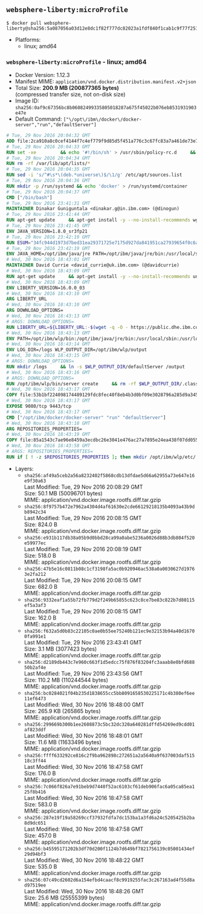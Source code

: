 ## `websphere-liberty:microProfile`

```console
$ docker pull websphere-liberty@sha256:5a087056a03d12e8dc1f82f777dc82023a1fdf840f1cab1c9f77f251229c9d15
```

-	Platforms:
	-	linux; amd64

### `websphere-liberty:microProfile` - linux; amd64

-	Docker Version: 1.12.3
-	Manifest MIME: `application/vnd.docker.distribution.manifest.v2+json`
-	Total Size: **200.9 MB (200877365 bytes)**  
	(compressed transfer size, not on-disk size)
-	Image ID: `sha256:0af9c67356bc8b06082499335805018287a675f45022b076eb8531931903e47e`
-	Default Command: `["\/opt\/ibm\/docker\/docker-server","run","defaultServer"]`

```dockerfile
# Tue, 29 Nov 2016 20:04:32 GMT
ADD file:2ca910a8c0cef4144f7c4ef779f9d85d5f451a776c3c67fc83a7a461de73e7d7 in / 
# Tue, 29 Nov 2016 20:04:33 GMT
RUN set -xe 		&& echo '#!/bin/sh' > /usr/sbin/policy-rc.d 	&& echo 'exit 101' >> /usr/sbin/policy-rc.d 	&& chmod +x /usr/sbin/policy-rc.d 		&& dpkg-divert --local --rename --add /sbin/initctl 	&& cp -a /usr/sbin/policy-rc.d /sbin/initctl 	&& sed -i 's/^exit.*/exit 0/' /sbin/initctl 		&& echo 'force-unsafe-io' > /etc/dpkg/dpkg.cfg.d/docker-apt-speedup 		&& echo 'DPkg::Post-Invoke { "rm -f /var/cache/apt/archives/*.deb /var/cache/apt/archives/partial/*.deb /var/cache/apt/*.bin || true"; };' > /etc/apt/apt.conf.d/docker-clean 	&& echo 'APT::Update::Post-Invoke { "rm -f /var/cache/apt/archives/*.deb /var/cache/apt/archives/partial/*.deb /var/cache/apt/*.bin || true"; };' >> /etc/apt/apt.conf.d/docker-clean 	&& echo 'Dir::Cache::pkgcache ""; Dir::Cache::srcpkgcache "";' >> /etc/apt/apt.conf.d/docker-clean 		&& echo 'Acquire::Languages "none";' > /etc/apt/apt.conf.d/docker-no-languages 		&& echo 'Acquire::GzipIndexes "true"; Acquire::CompressionTypes::Order:: "gz";' > /etc/apt/apt.conf.d/docker-gzip-indexes 		&& echo 'Apt::AutoRemove::SuggestsImportant "false";' > /etc/apt/apt.conf.d/docker-autoremove-suggests
# Tue, 29 Nov 2016 20:04:34 GMT
RUN rm -rf /var/lib/apt/lists/*
# Tue, 29 Nov 2016 20:04:35 GMT
RUN sed -i 's/^#\s*\(deb.*universe\)$/\1/g' /etc/apt/sources.list
# Tue, 29 Nov 2016 20:04:36 GMT
RUN mkdir -p /run/systemd && echo 'docker' > /run/systemd/container
# Tue, 29 Nov 2016 20:04:37 GMT
CMD ["/bin/bash"]
# Tue, 29 Nov 2016 23:41:31 GMT
MAINTAINER Dinakar Guniguntala <dinakar.g@in.ibm.com> (@dinogun)
# Tue, 29 Nov 2016 23:41:44 GMT
RUN apt-get update     && apt-get install -y --no-install-recommends wget ca-certificates     && rm -rf /var/lib/apt/lists/*
# Tue, 29 Nov 2016 23:41:45 GMT
ENV JAVA_VERSION=1.8.0_sr3fp21
# Tue, 29 Nov 2016 23:42:19 GMT
RUN ESUM="34fc944d1973d7bed31ea29371725e7175d927da841951ca27939654f0c6accf"     && BASE_URL="https://public.dhe.ibm.com/ibmdl/export/pub/systems/cloud/runtimes/java/meta/"     && YML_FILE="jre/linux/x86_64/index.yml"     && wget -q -U UA_IBM_JAVA_Docker -O /tmp/index.yml $BASE_URL/$YML_FILE     && JAVA_URL=$(cat /tmp/index.yml | sed -n '/'$JAVA_VERSION'/{n;p}' | sed -n 's/\s*uri:\s//p' | tr -d '\r')     && wget -q -U UA_IBM_JAVA_Docker -O /tmp/ibm-java.bin $JAVA_URL     && echo "$ESUM  /tmp/ibm-java.bin" | sha256sum -c -     && echo "INSTALLER_UI=silent" > /tmp/response.properties     && echo "USER_INSTALL_DIR=/opt/ibm/java" >> /tmp/response.properties     && echo "LICENSE_ACCEPTED=TRUE" >> /tmp/response.properties     && mkdir -p /opt/ibm     && chmod +x /tmp/ibm-java.bin     && /tmp/ibm-java.bin -i silent -f /tmp/response.properties     && rm -f /tmp/response.properties     && rm -f /tmp/index.yml     && rm -f /tmp/ibm-java.bin
# Tue, 29 Nov 2016 23:42:19 GMT
ENV JAVA_HOME=/opt/ibm/java/jre PATH=/opt/ibm/java/jre/bin:/usr/local/sbin:/usr/local/bin:/usr/sbin:/usr/bin:/sbin:/bin
# Wed, 30 Nov 2016 18:43:01 GMT
MAINTAINER David Currie <david_currie@uk.ibm.com> (@davidcurrie)
# Wed, 30 Nov 2016 18:43:09 GMT
RUN apt-get update     && apt-get install -y --no-install-recommends unzip     && rm -rf /var/lib/apt/lists/*
# Wed, 30 Nov 2016 18:43:09 GMT
ENV LIBERTY_VERSION=16.0.0_03
# Wed, 30 Nov 2016 18:43:10 GMT
ARG LIBERTY_URL
# Wed, 30 Nov 2016 18:43:10 GMT
ARG DOWNLOAD_OPTIONS=
# Wed, 30 Nov 2016 18:43:13 GMT
# ARGS: DOWNLOAD_OPTIONS=
RUN LIBERTY_URL=${LIBERTY_URL:-$(wget -q -O - https://public.dhe.ibm.com/ibmdl/export/pub/software/websphere/wasdev/downloads/wlp/index.yml  | grep $LIBERTY_VERSION -A 6 | sed -n 's/\s*kernel:\s//p' | tr -d '\r' )}      && wget $DOWNLOAD_OPTIONS $LIBERTY_URL -U UA-IBM-WebSphere-Liberty-Docker -O /tmp/wlp.zip     && unzip -q /tmp/wlp.zip -d /opt/ibm     && rm /tmp/wlp.zip
# Wed, 30 Nov 2016 18:43:13 GMT
ENV PATH=/opt/ibm/wlp/bin:/opt/ibm/java/jre/bin:/usr/local/sbin:/usr/local/bin:/usr/sbin:/usr/bin:/sbin:/bin
# Wed, 30 Nov 2016 18:43:14 GMT
ENV LOG_DIR=/logs WLP_OUTPUT_DIR=/opt/ibm/wlp/output
# Wed, 30 Nov 2016 18:43:15 GMT
# ARGS: DOWNLOAD_OPTIONS=
RUN mkdir /logs     && ln -s $WLP_OUTPUT_DIR/defaultServer /output     && ln -s /opt/ibm/wlp/usr/servers/defaultServer /config
# Wed, 30 Nov 2016 18:43:16 GMT
# ARGS: DOWNLOAD_OPTIONS=
RUN /opt/ibm/wlp/bin/server create     && rm -rf $WLP_OUTPUT_DIR/.classCache /output/workarea
# Wed, 30 Nov 2016 18:43:17 GMT
COPY file:53b1bf224098174489129fdc8fec40f8eb4b3d0bf09e3028796a285d9a3457f1 in /opt/ibm/docker/ 
# Wed, 30 Nov 2016 18:43:17 GMT
EXPOSE 9080/tcp 9443/tcp
# Wed, 30 Nov 2016 18:43:17 GMT
CMD ["/opt/ibm/docker/docker-server" "run" "defaultServer"]
# Wed, 30 Nov 2016 18:43:18 GMT
ARG REPOSITORIES_PROPERTIES=
# Wed, 30 Nov 2016 18:43:19 GMT
COPY file:85a1543c7ae96e8459a3ecdbc26e3041e476ac27a7895e24ea438f07dd0552f7 in /config/ 
# Wed, 30 Nov 2016 18:43:58 GMT
# ARGS: REPOSITORIES_PROPERTIES=
RUN if [ ! -z $REPOSITORIES_PROPERTIES ]; then mkdir /opt/ibm/wlp/etc/     && echo $REPOSITORIES_PROPERTIES > /opt/ibm/wlp/etc/repositories.properties; fi     && installUtility install --acceptLicense       appSecurity-2.0 localConnector-1.0 ssl-1.0 microProfile-1.0     && if [ ! -z $REPOSITORIES_PROPERTIES ]; then rm /opt/ibm/wlp/etc/repositories.properties; fi     && rm -rf /output/workarea /output/logs
```

-	Layers:
	-	`sha256:af49a5ceb2a56a8232402f5868cdb13dfdae5d66a62955a73e647e16e9f30a63`  
		Last Modified: Tue, 29 Nov 2016 20:08:29 GMT  
		Size: 50.1 MB (50096701 bytes)  
		MIME: application/vnd.docker.image.rootfs.diff.tar.gzip
	-	`sha256:8f9757b472e7962a4304d4af61630e2cde66129218135b4093a43b9db8942c34`  
		Last Modified: Tue, 29 Nov 2016 20:08:15 GMT  
		Size: 824.0 B  
		MIME: application/vnd.docker.image.rootfs.diff.tar.gzip
	-	`sha256:e931b117db38a05b9d0bbd28ca99a0abe5236a0026d88b3db804f520e59977ec`  
		Last Modified: Tue, 29 Nov 2016 20:08:19 GMT  
		Size: 518.0 B  
		MIME: application/vnd.docker.image.rootfs.diff.tar.gzip
	-	`sha256:47b5e16c0811b08c1cf3198fa5ac0b920946ac538a0a0030627d19763e2fa212`  
		Last Modified: Tue, 29 Nov 2016 20:08:15 GMT  
		Size: 682.0 B  
		MIME: application/vnd.docker.image.rootfs.diff.tar.gzip
	-	`sha256:9332eaf1a55b72fb779d2f249b65855c623c8ce7be83c822b7d80115ef5a3af3`  
		Last Modified: Tue, 29 Nov 2016 20:08:15 GMT  
		Size: 162.0 B  
		MIME: application/vnd.docker.image.rootfs.diff.tar.gzip
	-	`sha256:f632a5d0b83c22105c0ae0b55ee75240b121ec9e32153b94a40d16700fa991e1`  
		Last Modified: Tue, 29 Nov 2016 23:43:41 GMT  
		Size: 3.1 MB (3077423 bytes)  
		MIME: application/vnd.docker.image.rootfs.diff.tar.gzip
	-	`sha256:d2189db443c7e960c663f1d5edcc75f876f83204fc3aaab8e0bfd68850b2af4e`  
		Last Modified: Tue, 29 Nov 2016 23:43:56 GMT  
		Size: 110.2 MB (110244544 bytes)  
		MIME: application/vnd.docker.image.rootfs.diff.tar.gzip
	-	`sha256:bc0284021f04b235d1838655cc5bb8091658530225171c4b380ef6ee11ef6473`  
		Last Modified: Wed, 30 Nov 2016 18:48:00 GMT  
		Size: 265.9 KB (265865 bytes)  
		MIME: application/vnd.docker.image.rootfs.diff.tar.gzip
	-	`sha256:299669b300b1ee2608873c5bc32dc320a640281dffd54269ed9cdd01af823ddf`  
		Last Modified: Wed, 30 Nov 2016 18:48:01 GMT  
		Size: 11.6 MB (11633496 bytes)  
		MIME: application/vnd.docker.image.rootfs.diff.tar.gzip
	-	`sha256:ffff633292ce816c2f9ba962898c272651a2a5640a9f637003daf51518c3ff44`  
		Last Modified: Wed, 30 Nov 2016 18:47:58 GMT  
		Size: 176.0 B  
		MIME: application/vnd.docker.image.rootfs.diff.tar.gzip
	-	`sha256:7c066f826a7e91beb9d7440f52ac6103cf61deb906fac6a05ca85ea125f8b416`  
		Last Modified: Wed, 30 Nov 2016 18:47:58 GMT  
		Size: 583.0 B  
		MIME: application/vnd.docker.image.rootfs.diff.tar.gzip
	-	`sha256:287e19f19a58269ccf37932fdfa7dc153ba1a3fd6a24c5205425b2ba8d9dc651`  
		Last Modified: Wed, 30 Nov 2016 18:47:58 GMT  
		Size: 457.0 B  
		MIME: application/vnd.docker.image.rootfs.diff.tar.gzip
	-	`sha256:b45595171202b3df70d200f1124b7d649bf7821756139c05001434ef29d94bf3`  
		Last Modified: Wed, 30 Nov 2016 18:48:22 GMT  
		Size: 535.0 B  
		MIME: application/vnd.docker.image.rootfs.diff.tar.gzip
	-	`sha256:07c49cd2602d6a154efbd4caacf8c9919255fac3c267163ad4f55d8ad97519ee`  
		Last Modified: Wed, 30 Nov 2016 18:48:26 GMT  
		Size: 25.6 MB (25555399 bytes)  
		MIME: application/vnd.docker.image.rootfs.diff.tar.gzip
